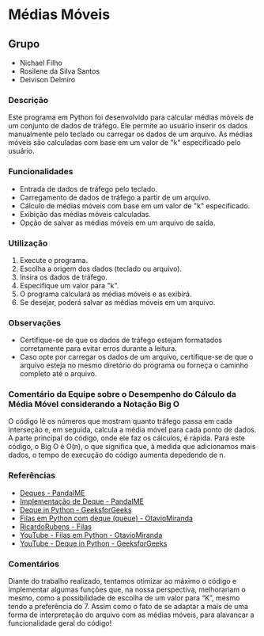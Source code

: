 # Médias Móveis

## Grupo
- Nichael Filho
- Rosilene da Silva Santos
- Deivison Delmiro

### Descrição
Este programa em Python foi desenvolvido para calcular médias móveis de um conjunto de dados de tráfego. Ele permite ao usuário inserir os dados manualmente pelo teclado ou carregar os dados de um arquivo. As médias móveis são calculadas com base em um valor de "k" especificado pelo usuário.

### Funcionalidades
- Entrada de dados de tráfego pelo teclado.
- Carregamento de dados de tráfego a partir de um arquivo.
- Cálculo de médias móveis com base em um valor de "k" especificado.
- Exibição das médias móveis calculadas.
- Opção de salvar as médias móveis em um arquivo de saída.

### Utilização
1. Execute o programa.
2. Escolha a origem dos dados (teclado ou arquivo).
3. Insira os dados de tráfego.
4. Especifique um valor para "k".
5. O programa calculará as médias móveis e as exibirá.
6. Se desejar, poderá salvar as médias móveis em um arquivo.

### Observações
- Certifique-se de que os dados de tráfego estejam formatados corretamente para evitar erros durante a leitura.
- Caso opte por carregar os dados de um arquivo, certifique-se de que o arquivo esteja no mesmo diretório do programa ou forneça o caminho completo até o arquivo.

### Comentário da Equipe sobre o Desempenho do Cálculo da Média Móvel considerando a Notação Big O

O código lê os números que mostram quanto tráfego passa em cada interseção e, em seguida, calcula a média móvel para cada ponto de dados. A parte principal do código, onde ele faz os cálculos, é rápida. Para este código, o Big O é O(n), o que significa que, à medida que adicionamos mais dados, o tempo de execução do código aumenta depedendo de n.

### Referências
- [Deques - PandaIME](https://panda.ime.usp.br/pythonds/static/pythonds_pt/03-EDBasicos/15-Deques.html)
- [Implementação de Deque - PandaIME](https://panda.ime.usp.br/pythonds/static/pythonds_pt/03-EDBasicos/17-DequeImplementacao.html)
- [Deque in Python - GeeksforGeeks](https://www.geeksforgeeks.org/deque-in-python/)
- [Filas em Python com deque (queue) - OtavioMiranda](https://www.otaviomiranda.com.br/2020/filas-em-python-com-deque-queue/)
- [RicardoRubens - Filas](https://replit.com/@RicardoRubens/filas-21)
- [YouTube - Filas em Python - OtavioMiranda](https://www.youtube.com/watch?v=zY2VZoFGxJk)
- [YouTube - Deque in Python - GeeksforGeeks](https://www.youtube.com/watch?v=Wr4wcfYSSoI)

### Comentários
Diante do trabalho realizado, tentamos otimizar ao máximo o código e implementar algumas funções que, na nossa perspectiva, melhorariam o mesmo, como a possibilidade de escolha de um valor para “K”, mesmo tendo a preferência do 7. Assim como o fato de se adaptar a mais de uma forma de interpretação do arquivo com as médias móveis, para alavancar a funcionalidade geral do código!
